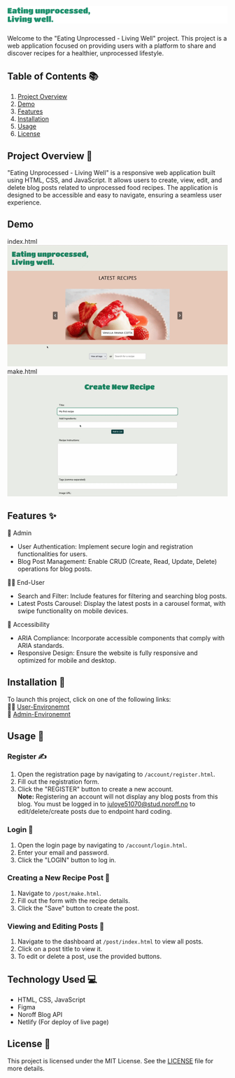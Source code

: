 # <img src="screenshots/Frame2.png" alt="Screenshot of Frame2">

Welcome to the "Eating Unprocessed - Living Well" project. This project is a web application focused on providing users with a platform to share and discover recipes for a healthier, unprocessed lifestyle.

## Table of Contents 📚

1. [Project Overview](#project-overview)
2. [Demo](#demo)
3. [Features](#features)
4. [Installation ](#installation)
5. [Usage](#usage)
6. [License](#license)

## Project Overview 📝

"Eating Unprocessed - Living Well" is a responsive web application built using HTML, CSS, and JavaScript. It allows users to create, view, edit, and delete blog posts related to unprocessed food recipes. The application is designed to be accessible and easy to navigate, ensuring a seamless user experience.

## Demo

index.html
<img src="screenshots/index.gif" alt="Demo of the application">
make.html
<img src="screenshots/make.gif" alt="Demo of the application">

## Features ✨

🔐 Admin

- User Authentication: Implement secure login and registration functionalities for users.
- Blog Post Management: Enable CRUD (Create, Read, Update, Delete) operations for blog posts.

🙋‍♀️ End-User

- Search and Filter: Include features for filtering and searching blog posts.
- Latest Posts Carousel: Display the latest posts in a carousel format, with swipe functionality on mobile devices.

🔎 Accessibility

- ARIA Compliance: Incorporate accessible components that comply with ARIA standards.
- Responsive Design: Ensure the website is fully responsive and optimized for mobile and desktop.

## Installation 🎥

To launch this project, click on one of the following links: <br>
🙋‍♀️ [User-Environemnt](https://fed1-exam-julieoyen.netlify.app/) <br>
🔐 [Admin-Environemnt](https://fed1-exam-julieoyen.netlify.app/login.html)

## Usage 🔧

### Register ✍️

1. Open the registration page by navigating to `/account/register.html`.
2. Fill out the registration form.
3. Click the "REGISTER" button to create a new account. <br>
   **Note:** Registering an account will not display any blog posts from this blog. You must be logged in to juloye51070@stud.noroff.no to edit/delete/create posts due to endpoint hard coding.

### Login 🔑

1. Open the login page by navigating to `/account/login.html`.
2. Enter your email and password.
3. Click the "LOGIN" button to log in.

### Creating a New Recipe Post 🥗

1. Navigate to `/post/make.html`.
2. Fill out the form with the recipe details.
3. Click the "Save" button to create the post.

### Viewing and Editing Posts 📝

1. Navigate to the dashboard at `/post/index.html` to view all posts.
2. Click on a post title to view it.
3. To edit or delete a post, use the provided buttons.

## Technology Used 💻

- HTML, CSS, JavaScript
- Figma
- Noroff Blog API
- Netlify (For deploy of live page)

## License 📜

This project is licensed under the MIT License. See the [LICENSE](LICENSE) file for more details.
